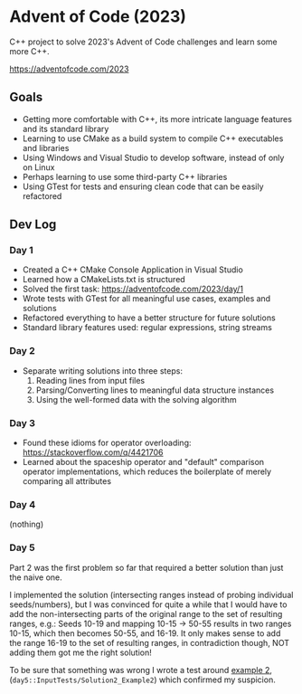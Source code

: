 # Advent of Code (2023)

C++ project to solve 2023's Advent of Code challenges and learn some more C++.

https://adventofcode.com/2023

## Goals

- Getting more comfortable with C++, its more intricate language features and its standard library
- Learning to use CMake as a build system to compile C++ executables and libraries
- Using Windows and Visual Studio to develop software, instead of only on Linux
- Perhaps learning to use some third-party C++ libraries
- Using GTest for tests and ensuring clean code that can be easily refactored

## Dev Log

### Day 1

- Created a C++ CMake Console Application in Visual Studio
- Learned how a CMakeLists.txt is structured
- Solved the first task: https://adventofcode.com/2023/day/1
- Wrote tests with GTest for all meaningful use cases, examples and solutions
- Refactored everything to have a better structure for future solutions
- Standard library features used: regular expressions, string streams

### Day 2

- Separate writing solutions into three steps:
	1. Reading lines from input files
	2. Parsing/Converting lines to meaningful data structure instances
	3. Using the well-formed data with the solving algorithm

### Day 3

- Found these idioms for operator overloading: https://stackoverflow.com/q/4421706
- Learned about the spaceship operator and "default" comparison operator implementations,
  which reduces the boilerplate of merely comparing all attributes

### Day 4

(nothing)

### Day 5

Part 2 was the first problem so far that required a better solution than just the naive one.

I implemented the solution (intersecting ranges instead of probing individual seeds/numbers),
but I was convinced for quite a while that I would have to add the non-intersecting parts
of the original range to the set of resulting ranges, e.g.:
Seeds 10-19 and mapping 10-15 -> 50-55 results in two ranges
10-15, which then becomes 50-55, and 16-19.
It only makes sense to add the range 16-19 to the set of resulting ranges,
in contradiction though, NOT adding them got me the right solution!

To be sure that something was wrong I wrote a test around [example 2](./day05/input/example2.txt),
(`day5::InputTests/Solution2_Example2`) which confirmed my suspicion.
